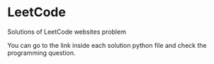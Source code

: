 # LeetCode
Solutions of LeetCode websites problem

You can go to the link inside each solution python file and check the programming question.
